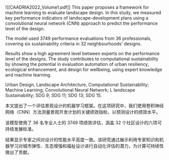 ![[CAADRIA2022_Volume1.pdf]]
This paper proposes a framework for machine learning to evaluate landscape design. In this study, we measured key performance indicators of landscape-development plans using a convolutional neural network (CNN) approach to predict the performance level of the design.

The model used 3749 performance evaluations from 36 professionals, covering six sustainability criteria in 32 neighbourhoods' designs.

Results show a high agreement level between experts on the performance level of the designs. The study contributes to computational sustainability by showing the potential in evaluation automation of urban resiliency, ecological enhancement, and design for wellbeing, using expert knowledge and machine learning.

Urban Design, Landscape Architecture, Computational Sustainability; Machine Learning; Convolutional Neural Network; L landscape Sustainability; SDG 9; SDG 11; SDG 13; SDG 15.

本文提出了一个评估景观设计的机器学习框架。在这项研究中，我们使用卷积神经网络（CNN）方法测量景观开发计划的关键绩效指标，以预测设计的绩效水平。

该模型使用了 36 名专业人士的 3749 项绩效评估，涵盖 32 个社区设计的六项可持续发展标准。

结果显示专家之间对设计的性能水平高度一致。该研究通过展示利用专家知识和机器学习对城市弹性、生态增强和福祉设计进行自动化评估的潜力，为计算可持续性做出了贡献。